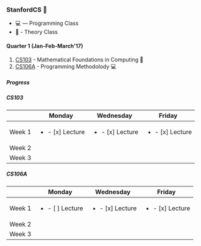 ### StanfordCS :evergreen_tree:

* :computer: — Programming Class
* :book: - Theory Class

#### Quarter 1 **(Jan-Feb-March'17)**  
1. [CS103](http://web.stanford.edu/class/cs103/) - Mathematical Foundations in Computing :book:
2. [CS106A](https://web.stanford.edu/class/cs106a) - Programming Methodolody :computer:

##### *Progress*

##### **CS103**

|   | Monday  | Wednesday  |  Friday |
|---|---|---|---|
| Week 1  | <ul><li>- [x] Lecture </li></ul>  | <ul><li>- [x] Lecture </li></ul>  | <ul><li>- [x] Lecture </li></ul> |
| Week 2  |   |   |   |
| Week 3  |   |   |   |


##### **CS106A**

|   | Monday  | Wednesday  |  Friday |
|---|---|---|---|
| Week 1  | <ul><li>- [ ] Lecture </li></ul>  | <ul><li>- [x] Lecture </li></ul>  | <ul><li>- [x] Lecture </li></ul> |
| Week 2  |   |   |   |
| Week 3  |   |   |   |




